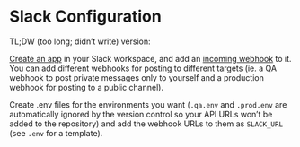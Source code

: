 # Slack Configuration

TL;DW (too long; didn’t write) version:

[Create an app](https://api.slack.com/apps "Apps list") in your Slack workspace, and add an [incoming webhook](https://api.slack.com/messaging/webhooks "Instructions for sending messages using webhooks") to it.
You can add different webhooks for posting to different targets (ie. a QA webhook to post private messages only to yourself and a production webhook for posting to a public channel).

Create .env files for the environments you want (`.qa.env` and `.prod.env` are automatically ignored by the version control so your API URLs won’t be added to the repository) and add the webhook URLs to them as `SLACK_URL` (see `.env` for a template).
